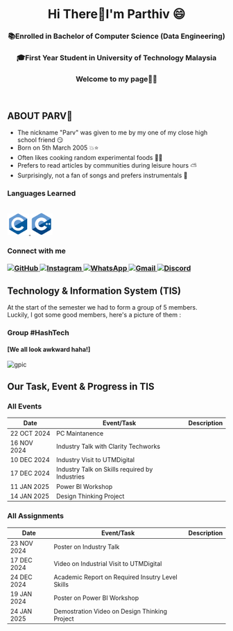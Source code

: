<h1 align="center"> Hi There👋I'm Parthiv 😄</h1>
<h3 align="center"> 📚Enrolled in Bachelor of Computer Science (Data Engineering) </h3>
<h3 align="center"> 🎓First Year Student in University of Technology Malaysia </h3>
<h3 align="center">Welcome to my page😶‍🌫️ </h3> <br />



## ABOUT PARV📝
- The nickname "Parv" was given to me by my one of my close high school friend :smirk:
- Born on 5th March 2005 :boom::star:
- Often likes cooking random experimental foods :man_cook:
- Prefers to read articles by communities during leisure hours ⛅
- Surprisingly, not a fan of songs and prefers instrumentals :musical_note:

<h3 align="left"> Languages Learned <br /> <br />

<p align="left"> <a href="https://www.cprogramming.com/" target="_blank" rel="noreferrer"> <img src="https://raw.githubusercontent.com/devicons/devicon/master/icons/c/c-original.svg" alt="c" width="50" height="50"/> </a> <a href="https://www.w3schools.com/cpp/" target="_blank" rel="noreferrer"> <img src="https://raw.githubusercontent.com/devicons/devicon/master/icons/cplusplus/cplusplus-original.svg" alt="cplusplus" width="50" height="50"/> </a> </p>

<h3 align="left"> Connect with me <br /> <br />

<a href="https://github.com/Parv53" target="_blank">
<img src="https://img.shields.io/badge/-GitHub-181717?logo=github&logoColor=white&style=for-the-badge" alt="GitHub" height="50">
</a>
<a href="https://www.instagram.com/parthiv._53/" target="_blank">
<img src="https://img.shields.io/badge/-Instagram-E4405F?logo=instagram&logoColor=white&style=for-the-badge" alt="Instagram" height="50">
</a>
<a href="https://wa.me/0172219594" target="_blank">
<img src="https://img.shields.io/badge/-WhatsApp-25D366?logo=whatsapp&logoColor=white&style=for-the-badge" alt="WhatsApp" height="50">
</a>
<a href="mailto:parthiv.5305@gmail.com" target="_blank">
<img src="https://img.shields.io/badge/-Gmail-D14836?logo=gmail&logoColor=white&style=for-the-badge" alt="Gmail" height="50">
</a>
<a href="https://discord.com/users/TomatoCoffee#0764" target="_blank">
<img src="https://img.shields.io/badge/-Discord-5865F2?logo=discord&logoColor=white&style=for-the-badge" alt="Discord" height="50">
</a>


## Technology & Information System (TIS)
At the start of the semester we had to form a group of 5 members. <br />
Luckily, I got some good members, here's a picture of them : <br />
<h3 align= "left"> Group #HashTech </h3>
<h4 align="left"> [We all look awkward haha!] </h4>
<img src= "https://github.com/user-attachments/assets/16ed1168-f0c2-4568-8b8d-2e12d954ff94" alt="gpic" width="700" />




## **Our Task, Event & Progress in TIS**

<h3 align= "left"> All Events </h3>

| Date | Event/Task | Description |
|---------------|------------------------------------------------|------------------|
|22 OCT 2024 |PC Maintanence | |
|16 NOV 2024 |Industry Talk with Clarity Techworks | |
|10 DEC 2024 |Industry Visit to UTMDigital | |
|17 DEC 2024 |Industry Talk on Skills required by Industries | |
|11 JAN 2025 |Power BI Workshop | |
|14 JAN 2025 |Design Thinking Project | |

<h3 align= "left"> All Assignments </h3>

| Date | Event/Task | Description |
|---------------|------------------------------------------------ |------------------|
|23 NOV 2024 |Poster on Industry Talk | |
|17 DEC 2024 |Video on Industrial Visit to UTMDigital | |
|24 DEC 2024 |Academic Report on Required Insutry Level Skills | |
|19 JAN 2024 |Poster on Power BI Workshop | |
|24 JAN 2025 |Demostration Video on Design Thinking Project | |


